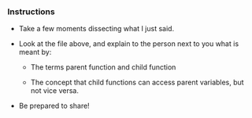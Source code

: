 ### Instructions

* Take a few moments dissecting what I just said.

* Look at the file above, and explain to the person next to you what is meant by:

  * The terms parent function and child function

  * The concept that child functions can access parent variables, but not vice versa.

* Be prepared to share!
